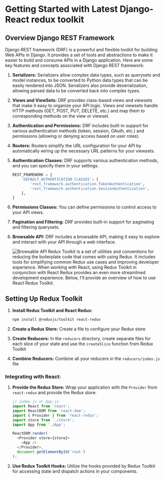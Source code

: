 # Getting Started with Latest Django-React redux toolkit

## Overview Django REST Framework
Django REST framework (DRF) is a powerful and flexible toolkit for building Web APIs in Django. It provides a set of tools and abstractions to make it easier to build and consume APIs in a Django application. Here are some key features and concepts associated with Django REST framework:

1. **Serializers:** Serializers allow complex data types, such as querysets and model instances, to be converted to Python data types that can be easily rendered into JSON. Serializers also provide deserialization, allowing parsed data to be converted back into complex types.

2. **Views and ViewSets:** DRF provides class-based views and viewsets that make it easy to organize your API logic. Views and viewsets handle HTTP methods (GET, POST, PUT, DELETE, etc.) and map them to corresponding methods on the view or viewset.

3. **Authentication and Permissions:** DRF includes built-in support for various authentication methods (token, session, OAuth, etc.) and permissions (allowing or denying access based on user roles).

4. **Routers:** Routers simplify the URL configuration for your API by automatically wiring up the necessary URL patterns for your viewsets.

5. **Authentication Classes:** DRF supports various authentication methods, and you can specify them in your settings.

   ```python
   REST_FRAMEWORK = {
       'DEFAULT_AUTHENTICATION_CLASSES': [
           'rest_framework.authentication.TokenAuthentication',
           'rest_framework.authentication.SessionAuthentication',
       ],
   }
   ```
6. **Permissions Classes:** You can define permissions to control access to your API views.

7. **Pagination and Filtering:** DRF provides built-in support for paginating and filtering querysets.

8. **Browsable API:** DRF includes a browsable API, making it easy to explore and interact with your API through a web interface.

   ![Browsable API](https://www.django-rest-framework.org/img/browsable-api.png)
Redux Toolkit is a set of utilities and conventions for reducing the boilerplate code that comes with using Redux. It includes tools for simplifying common Redux use cases and improving developer experience. When working with React, using Redux Toolkit in conjunction with React Redux provides an even more streamlined development experience. Below, I'll provide an overview of how to use React Redux Toolkit.

## Setting Up Redux Toolkit

1. **Install Redux Toolkit and React Redux:**
   ```bash
   npm install @reduxjs/toolkit react-redux
   ```

2. **Create a Redux Store:**
   Create a file to configure your Redux store

3. **Create Reducers:**
   In the `reducers` directory, create separate files for each slice of your state and use the `createSlice` function from Redux Toolkit

4. **Combine Reducers:**
   Combine all your reducers in the `reducers/index.js` file

### Integrating with React:

1. **Provide the Redux Store:**
   Wrap your application with the `Provider` from `react-redux` and provide the Redux store:
   ```javascript
   // index.js or App.js
   import React from 'react';
   import ReactDOM from 'react-dom';
   import { Provider } from 'react-redux';
   import store from './store';
   import App from './App';

   ReactDOM.render(
     <Provider store={store}>
       <App />
     </Provider>,
     document.getElementById('root')
   );
   ```

2. **Use Redux Toolkit Hooks:**
   Utilize the hooks provided by Redux Toolkit for accessing state and dispatch actions in your components.
